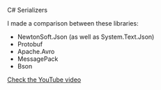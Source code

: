 C# Serializers

I made a comparison between these libraries:

- NewtonSoft.Json (as well as System.Text.Json)
- Protobuf
- Apache.Avro
- MessagePack
- Bson

[Check the YouTube video](https://youtu.be/qWacutAW3e8)
